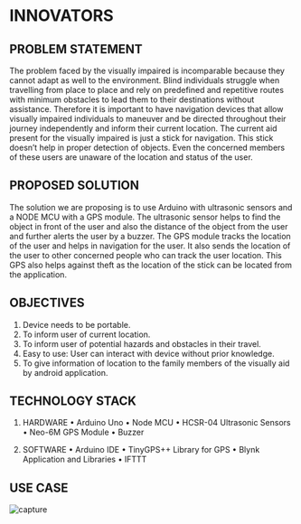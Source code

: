 # INNOVATORS

## PROBLEM STATEMENT
The problem faced by the visually impaired is incomparable because they cannot adapt as well to the environment. Blind individuals struggle when travelling from place to place and rely on predefined and repetitive routes with minimum obstacles to lead them to their destinations without assistance. Therefore it is important to have navigation devices that allow visually impaired individuals to maneuver and be directed throughout their journey independently and inform their current location.
	The current aid present for the visually impaired is just a stick for navigation. This stick doesn’t help in proper detection of objects. Even the concerned members of these users are unaware of the location and status of the user.

## PROPOSED SOLUTION
The solution we are proposing is to use Arduino with ultrasonic sensors and a NODE MCU with a GPS module. The ultrasonic sensor helps to find the object in front of the user and also the distance of the object from the user and further alerts the user by a buzzer. The GPS module tracks the location of the user and helps in navigation for the user. It also sends the location of the user to other concerned people who can track the user location. This GPS also helps against theft as the location of the stick can be located from the application.

## OBJECTIVES
1. Device needs to be portable.
2. To inform user of current location.
3. To inform user of potential hazards and obstacles in their travel.
4. Easy to use: User can interact with device without prior knowledge.
5. To give information of location to the family members of the visually aid by android                                                        application. 



## TECHNOLOGY STACK

1.	HARDWARE
•	Arduino Uno
•	Node MCU
•	HCSR-04 Ultrasonic Sensors
•	Neo-6M GPS Module
•	Buzzer

2.	SOFTWARE
•	Arduino IDE
•	TinyGPS++ Library for GPS
•	Blynk Application and Libraries
•	IFTTT





## USE CASE

![capture](https://user-images.githubusercontent.com/43980699/51647925-aa134d00-1fa4-11e9-9274-a176d77da39a.PNG)













 

